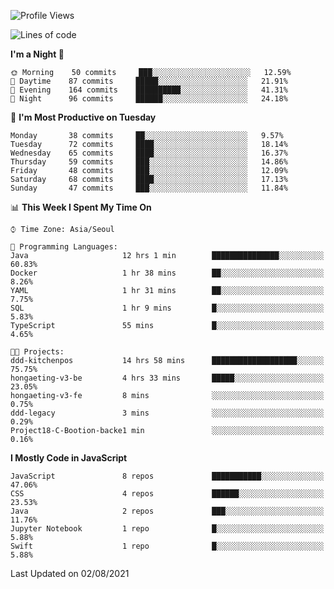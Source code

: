 <!--START_SECTION:waka-->
![Profile Views](http://img.shields.io/badge/Profile%20Views-0-blue)

![Lines of code](https://img.shields.io/badge/From%20Hello%20World%20I%27ve%20Written-92525%20lines%20of%20code-blue)

**I'm a Night 🦉** 

```text
🌞 Morning    50 commits     ███░░░░░░░░░░░░░░░░░░░░░░   12.59% 
🌆 Daytime    87 commits     █████░░░░░░░░░░░░░░░░░░░░   21.91% 
🌃 Evening    164 commits    ██████████░░░░░░░░░░░░░░░   41.31% 
🌙 Night      96 commits     ██████░░░░░░░░░░░░░░░░░░░   24.18%

```
📅 **I'm Most Productive on Tuesday** 

```text
Monday       38 commits     ██░░░░░░░░░░░░░░░░░░░░░░░   9.57% 
Tuesday      72 commits     ████░░░░░░░░░░░░░░░░░░░░░   18.14% 
Wednesday    65 commits     ████░░░░░░░░░░░░░░░░░░░░░   16.37% 
Thursday     59 commits     ███░░░░░░░░░░░░░░░░░░░░░░   14.86% 
Friday       48 commits     ███░░░░░░░░░░░░░░░░░░░░░░   12.09% 
Saturday     68 commits     ████░░░░░░░░░░░░░░░░░░░░░   17.13% 
Sunday       47 commits     ███░░░░░░░░░░░░░░░░░░░░░░   11.84%

```


📊 **This Week I Spent My Time On** 

```text
⌚︎ Time Zone: Asia/Seoul

💬 Programming Languages: 
Java                     12 hrs 1 min        ███████████████░░░░░░░░░░   60.83% 
Docker                   1 hr 38 mins        ██░░░░░░░░░░░░░░░░░░░░░░░   8.26% 
YAML                     1 hr 31 mins        ██░░░░░░░░░░░░░░░░░░░░░░░   7.75% 
SQL                      1 hr 9 mins         █░░░░░░░░░░░░░░░░░░░░░░░░   5.83% 
TypeScript               55 mins             █░░░░░░░░░░░░░░░░░░░░░░░░   4.65%

🐱‍💻 Projects: 
ddd-kitchenpos           14 hrs 58 mins      ███████████████████░░░░░░   75.75% 
hongaeting-v3-be         4 hrs 33 mins       █████░░░░░░░░░░░░░░░░░░░░   23.05% 
hongaeting-v3-fe         8 mins              ░░░░░░░░░░░░░░░░░░░░░░░░░   0.75% 
ddd-legacy               3 mins              ░░░░░░░░░░░░░░░░░░░░░░░░░   0.29% 
Project18-C-Bootion-backe1 min               ░░░░░░░░░░░░░░░░░░░░░░░░░   0.16%

```

**I Mostly Code in JavaScript** 

```text
JavaScript               8 repos             ███████████░░░░░░░░░░░░░░   47.06% 
CSS                      4 repos             ██████░░░░░░░░░░░░░░░░░░░   23.53% 
Java                     2 repos             ███░░░░░░░░░░░░░░░░░░░░░░   11.76% 
Jupyter Notebook         1 repo              █░░░░░░░░░░░░░░░░░░░░░░░░   5.88% 
Swift                    1 repo              █░░░░░░░░░░░░░░░░░░░░░░░░   5.88%

```



 Last Updated on 02/08/2021
<!--END_SECTION:waka-->
